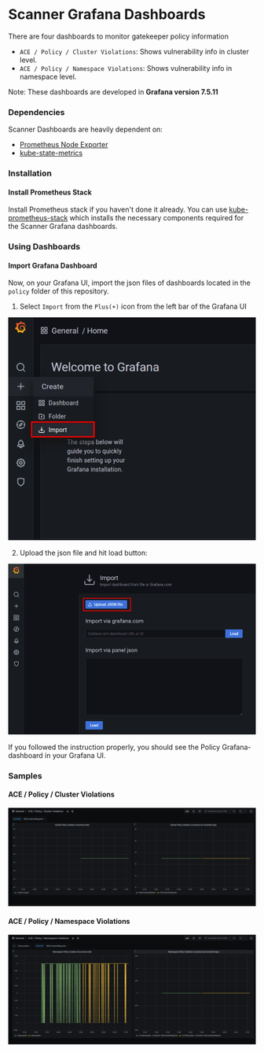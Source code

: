# Scanner Grafana Dashboards

There are four dashboards to monitor gatekeeper policy information

- `ACE / Policy / Cluster Violations`: Shows vulnerability info in cluster level.
- `ACE / Policy / Namespace Violations`: Shows vulnerability info in namespace level.

Note: These dashboards are developed in **Grafana version 7.5.11**

### Dependencies

Scanner Dashboards are heavily dependent on:

- [Prometheus Node Exporter](https://github.com/prometheus/node_exporter)
- [kube-state-metrics](https://github.com/kubernetes/kube-state-metrics)


### Installation

#### Install Prometheus Stack

Install Prometheus stack if you haven't done it already. You can use [kube-prometheus-stack](https://artifacthub.io/packages/helm/prometheus-community/kube-prometheus-stack) which installs the necessary components required for the Scanner Grafana dashboards.

### Using Dashboards

#### Import Grafana Dashboard

Now, on your Grafana UI, import the json files of dashboards located in the `policy` folder of this repository.


1. Select `Import` from the `Plus(+)` icon from the left bar of the Grafana UI

![Import New Dashboard](/policy/images/import_dashboard_1.png)

2. Upload the json file and hit load button:

![Upload Dashboard JSON](/policy/images/import_dashboard_2.png)


If you followed the instruction properly, you should see the Policy Grafana-dashboard in your Grafana UI.

### Samples

####  ACE / Policy / Cluster Violations

![ACE / Policy / Cluster Violations](/policy/images/cluster-violations.png)
####  ACE / Policy / Namespace Violations

![ACE / Policy / Namespace Violations](/policy/images/namespace-violations.png)

